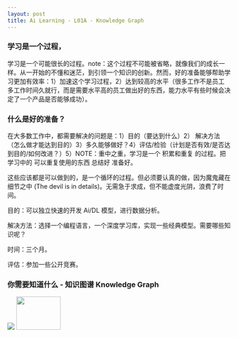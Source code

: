 ```yaml
---
layout: post
title: Ai Learning - L01A - Knowledge Graph
---
```


### 学习是一个过程，

学习是一个可能很长的过程。note：这个过程不可能被省略，就像我们的成长一样。从一开始的不懂和迷茫，到引领一个知识的创新。然而，好的准备能够帮助学习更加有效率：1）加速这个学习过程，2）达到较高的水平（很多工作不是员工多工作时间久就行，而是需要水平高的员工做出好的东西，能力水平有些时候会决定了一个产品是否能够成功）。

### 什么是好的准备？

在大多数工作中，都需要解决的问题是：1）目的（要达到什么）2） 解决方法（怎么做才能达到目的）3）多久能够做好？4）评估/检验（计划是否有效/是否达到目的/如何改进？）5）NOTE：重中之重，学习是一个 积累和重复 的过程。把学习中的 可以重复使用的东西 总结好 准备好。

这些应该都是可以做到的，是一个循环的过程。但必须要认真的做，因为魔鬼藏在细节之中 (The devil is in details)。无需急于求成，但不能虚度光阴，浪费了时间。

目的：可以独立快速的开发 Ai/DL 模型，进行数据分析。

解决方法：选择一个编程语言，一个深度学习库，实现一些经典模型。需要哪些知识呢？

时间：三个月。

评估：参加一些公开竞赛。 



### 你需要知道什么 - 知识图谱 Knowledge Graph

<img src="https://fallingsnow2020.github.io/img/AiLearning-KG-01a.png">

<img src="https://FallingSnow2020.github.io/img/icon01a.jpg" width="100" height="75">



